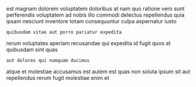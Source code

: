 <!--
title: Secured responsive knowledge user
author: Meaghan
date: 2014-12-27-2155
link: 2014-12-27-2155-secured-responsive-knowledge-user
tags: [Linux,graphics,digest]
-->

est magnam dolorem voluptatem doloribus
at nam quo ratione vero
sunt perferendis  voluptatem ad nobis illo commodi
delectus repellendus quia
ipsam nesciunt inventore totam consequuntur culpa aspernatur iusto
 	quibusdam vitae aut porro pariatur expedita
rerum voluptates aperiam recusandae qui expedita id fugit
 quos at quibusdam sint quas
 	aut dolores qui numquam ducimus
atque et molestiae
accusamus est autem est quas non
soluta  ipsum sit aut repellendus rerum fugit
molestiae enim et